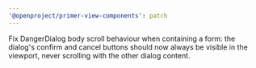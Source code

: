 ```yaml
---
'@openproject/primer-view-components': patch
---
```


Fix DangerDialog body scroll behaviour when containing a form: the dialog's confirm and cancel buttons should now always be visible in the viewport, never scrolling with the other dialog content.
